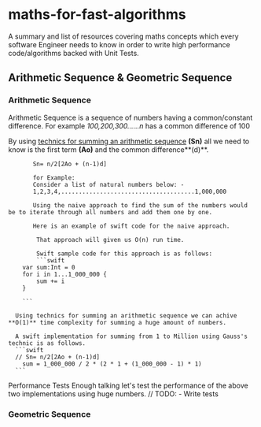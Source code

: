 # maths-for-fast-algorithms
A summary and list of resources covering maths concepts which every software Engineer needs to know in order to write high performance code/algorithms backed with Unit Tests.

## Arithmetic Sequence & Geometric Sequence
### Arithmetic Sequence
Arithmetic Sequence is a sequence of numbers having a common/constant difference.
 For example
*100,200,300......n* has a common difference of 100

By using [technics for summing an arithmetic sequence](https://en.wikipedia.org/wiki/Arithmetic_progression#:~:text=An%20alternate%20form%20results%20from%20re%2Dinserting%20the%20substitution%3A,%3A) **(Sn)** all we need to know is the first term **(Ao)** and the common difference**(d)**.

           Sn= n/2[2Ao + (n-1)d]
           
           for Example: 
           Consider a list of natural numbers below: - 
           1,2,3,4,......................................1,000,000
           
           Using the naive approach to find the sum of the numbers would be to iterate through all numbers and add them one by one.
           
           Here is an example of swift code for the naive approach.
           
            That approach will given us O(n) run time. 
            
            Swift sample code for this approach is as follows: 
            ```swift
        var sum:Int = 0
        for i in 1...1_000_000 {
            sum += i
        }
       
        ```

      Using technics for summing an arithmetic sequence we can achive **O(1)** time complexity for summing a huge amount of numbers.
      
      A swift implementation for summing from 1 to Million using Gauss's technic is as follows.
      ```swift
      // Sn= n/2[2Ao + (n-1)d]
        sum = 1_000_000 / 2 * (2 * 1 + (1_000_000 - 1) * 1)
      ```
      


Performance Tests
  Enough talking let's test the performance of the above two implementations using huge numbers.
  // TODO: - Write tests
      



### Geometric Sequence
